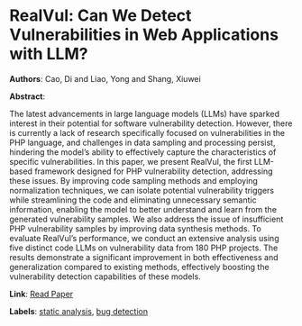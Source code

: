 # RealVul: Can We Detect Vulnerabilities in Web Applications with LLM?

**Authors**: Cao, Di and Liao, Yong and Shang, Xiuwei

**Abstract**:

The latest advancements in large language models (LLMs) have sparked interest in their potential for software vulnerability detection. However, there is currently a lack of research specifically focused on vulnerabilities in the PHP language, and challenges in data sampling and processing persist, hindering the model’s ability to effectively capture the characteristics of specific vulnerabilities. In this paper, we present RealVul, the first LLM-based framework designed for PHP vulnerability detection, addressing these issues. By improving code sampling methods and employing normalization techniques, we can isolate potential vulnerability triggers while streamlining the code and eliminating unnecessary semantic information, enabling the model to better understand and learn from the generated vulnerability samples. We also address the issue of insufficient PHP vulnerability samples by improving data synthesis methods. To evaluate RealVul’s performance, we conduct an extensive analysis using five distinct code LLMs on vulnerability data from 180 PHP projects. The results demonstrate a significant improvement in both effectiveness and generalization compared to existing methods, effectively boosting the vulnerability detection capabilities of these models.

**Link**: [Read Paper](https://aclanthology.org/2024.emnlp-main.472)

**Labels**: [static analysis](../../labels/static_analysis.md), [bug detection](../../labels/bug_detection.md)
